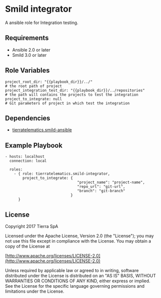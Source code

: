Smild integrator
=========

A ansible role for Integration testing.

Requirements
------------

* Ansible 2.0 or later
* Smild 3.0 or later

Role Variables
--------------

    project_root_dir: "{{playbook_dir}}/../"                                                # the root path of project
    project_integration_test_dir: "{{playbook_dir}}/../repositories"                        # the path will contains the projects to test the integration
    project_to_integrate: null                                                              # Git parameters of project in which test the integration                                                

Dependencies
------------

* [tierratelematics.smild-ansible](https://galaxy.ansible.com/tierratelematics/smild-ansible/)

Example Playbook
----------------

    - hosts: localhost
      connection: local

      roles:
        - { role: tierratelematics.smild-integrator,
            project_to_integrate: {
                                     "project_name": "project-name",
                                     "repo_url": "git-url",
                                     "branch": "git-branch"
                                  }
          }


License
-------

Copyright 2017 Tierra SpA

Licensed under the Apache License, Version 2.0 (the "License");
you may not use this file except in compliance with the License.
You may obtain a copy of the License at

[http://www.apache.org/licenses/LICENSE-2.0](http://www.apache.org/licenses/LICENSE-2.0)

Unless required by applicable law or agreed to in writing, software
distributed under the License is distributed on an "AS IS" BASIS,
WITHOUT WARRANTIES OR CONDITIONS OF ANY KIND, either express or implied.
See the License for the specific language governing permissions and
limitations under the License.